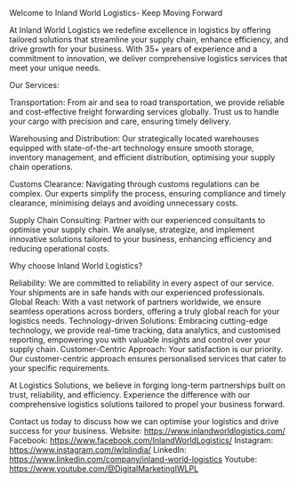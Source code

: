 Welcome to Inland World Logistics- Keep Moving Forward

At Inland World Logistics we redefine excellence in logistics by offering tailored solutions that streamline your supply chain, enhance efficiency, and drive growth for your business. With 35+ years of experience and a commitment to innovation, we deliver comprehensive logistics services that meet your unique needs.


Our Services: 

Transportation: From air and sea to road transportation, we provide reliable and cost-effective freight forwarding services globally. Trust us to handle your cargo with precision and care, ensuring timely delivery.

Warehousing and Distribution: Our strategically located warehouses equipped with state-of-the-art technology ensure smooth storage, inventory management, and efficient distribution, optimising your supply chain operations.

Customs Clearance: Navigating through customs regulations can be complex. Our experts simplify the process, ensuring compliance and timely clearance, minimising delays and avoiding unnecessary costs.

Supply Chain Consulting: Partner with our experienced consultants to optimise your supply chain. We analyse, strategize, and implement innovative solutions tailored to your business, enhancing efficiency and reducing operational costs.


Why choose Inland World Logistics? 

Reliability: We are committed to reliability in every aspect of our service. Your shipments are in safe hands with our experienced professionals.
Global Reach: With a vast network of partners worldwide, we ensure seamless operations across borders, offering a truly global reach for your logistics needs.
Technology-driven Solutions: Embracing cutting-edge technology, we provide real-time tracking, data analytics, and customised reporting, empowering you with valuable insights and control over your supply chain.
Customer-Centric Approach: Your satisfaction is our priority. Our customer-centric approach ensures personalised services that cater to your specific requirements.


At Logistics Solutions, we believe in forging long-term partnerships built on trust, reliability, and efficiency. Experience the difference with our comprehensive logistics solutions tailored to propel your business forward.

 Contact us today to discuss how we can optimise your logistics and drive success for your business.
 Website: https://www.inlandworldlogistics.com/
Facebook: https://www.facebook.com/InlandWorldLogistics/
Instagram: https://www.instagram.com/iwlplindia/
LinkedIn: https://www.linkedin.com/company/inland-world-logistics
Youtube: https://www.youtube.com/@DigitalMarketingIWLPL
